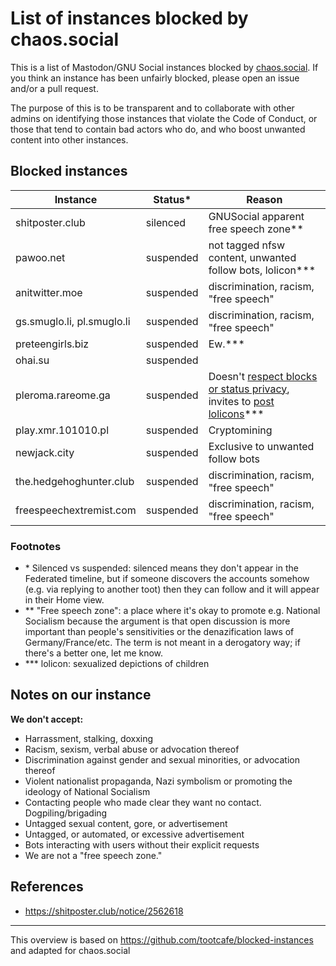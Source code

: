 List of instances blocked by chaos.social
=======

This is a list of Mastodon/GNU Social instances blocked by [chaos.social](https://tchaos.social). If you think an instance has been unfairly blocked, please open an issue and/or a pull request.

The purpose of this is to be transparent and to collaborate with other admins on identifying those instances that violate the Code of Conduct, or those that tend to contain bad actors who do, and who boost unwanted content into other instances.

Blocked instances
-------

| Instance | Status\* | Reason |
| ---- | ---- | ---- |
| shitposter.club | silenced | GNUSocial apparent free speech zone\*\* |
| pawoo.net | suspended | not tagged nfsw content, unwanted follow bots, lolicon\*\*\* |
| anitwitter.moe | suspended | discrimination, racism, "free speech" |
| gs.smuglo.li, pl.smuglo.li  | suspended | discrimination, racism, "free speech" |
| preteengirls.biz | suspended | Ew.\*\*\* |
| ohai.su | suspended | |
| pleroma.rareome.ga | suspended | Doesn't [respect blocks or status privacy](https://pleroma.rareome.ga/notice/113524), invites to [post lolicons](https://pleroma.rareome.ga/notice/55113)\*\*\* |
| play.xmr.101010.pl | suspended | Cryptomining |
| newjack.city | suspended | Exclusive to unwanted follow bots |
| the.hedgehoghunter.club | suspended | discrimination, racism, "free speech" |
| freespeechextremist.com | suspended | discrimination, racism, "free speech" |

### Footnotes

- \* Silenced vs suspended: silenced means they don't appear in the Federated timeline, but if someone discovers the accounts somehow (e.g. via replying to another toot) then they can follow and it will appear in their Home view.
- \*\* "Free speech zone": a place where it's okay to promote e.g. National Socialism because the argument is that open discussion is more important than people's sensitivities or the denazification laws of Germany/France/etc. The term is not meant in a derogatory way; if there's a better one, let me know.
- \*\*\* lolicon: sexualized depictions of children

Notes on our instance
-----

**We don't accept:**
- Harrassment, stalking, doxxing
- Racism, sexism, verbal abuse or advocation thereof
- Discrimination against gender and sexual minorities, or advocation thereof
- Violent nationalist propaganda, Nazi symbolism or promoting the ideology of National Socialism
- Contacting people who made clear they want no contact. Dogpiling/brigading
- Untagged sexual content, gore, or advertisement
- Untagged, or automated, or excessive advertisement
- Bots interacting with users without their explicit requests
- We are not a "free speech zone."


References
-----

- https://shitposter.club/notice/2562618

-----
This overview is based on https://github.com/tootcafe/blocked-instances and adapted for chaos.social
